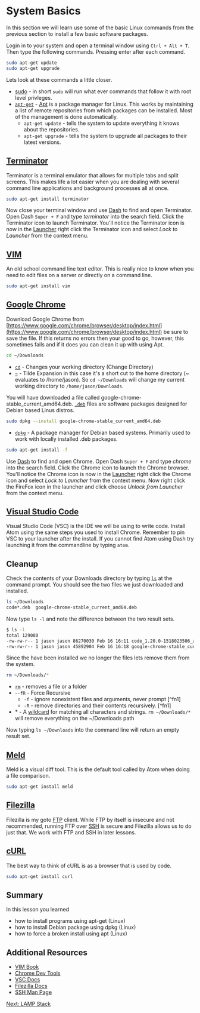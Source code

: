 # System Basics
In this section we will learn use some of the basic Linux commands from the previous section to install a few basic software packages.

Login in to your system and open a terminal window using ```Ctrl + Alt + T```. Then type the following commands. Pressing enter after each command.

```sh
sudo apt-get update
sudo apt-get upgrade
```
Lets look at these commands a little closer.
* [sudo](https://help.ubuntu.com/community/RootSudo) - in short ```sudo``` will run what ever commands that follow it with root level privleges.
* [```apt-get```](http://manpages.ubuntu.com/manpages/zesty/man8/apt.8.html) - [Apt](https://help.ubuntu.com/lts/serverguide/apt.html) is a package manager for Linux. This works by maintaining a list of remote repositories from which packages can be installed. Most of the management is done automatically.
    * ```apt-get update``` - tells the system to update everything it knows about the repositories.   
    * ```apt-get upgrade``` - tells the system to upgrade all packages to their latest versions.

## [Terminator](https://gnometerminator.blogspot.com/p/introduction.html)

Terminator is a terminal emulator that allows for multiple tabs and split screens. This makes life a lot easier when you are dealing with several command line applications and background processes all at once.

```sh
sudo apt-get install terminator
```
Now close your terminal window and use [Dash](https://help.ubuntu.com/lts/ubuntu-help/unity-dash-intro.html) to find and open Terminator. Open Dash ```Super + F``` and type _terminator_ into the search field. Click the Terminator icon to launch Terminator. You'll notice the Terminator icon is now in the [Launcher](https://help.ubuntu.com/stable/ubuntu-help/unity-launcher-intro.html) right click the Terminator icon and select _Lock to Launcher_ from the context menu.

## [VIM](http://www.vim.org/)

An old school command line text editor. This is really nice to know when you need to edit files on a server or directly on a command line.

```sh
sudo apt-get install vim
```
## [Google Chrome](https://support.google.com/chrome/?hl=en#topic=3227046)

Download Google Chrome from [https://www.google.com/chrome/browser/desktop/index.html](https://www.google.com/chrome/browser/desktop/index.html) be sure to save the file. If this returns no errors then your good to go, however, this sometimes fails and if it does you can clean it up with using Apt.

```sh
cd ~/Downloads
```

* [```cd```](http://manpages.ubuntu.com/manpages/zesty/man1/cd.1posix.html) - Changes your working directory (Change Directory)
* [```~```](http://www.gnu.org/software/bash/manual/html_node/Tilde-Expansion.html) -
Tilde Expansion in this case it's a short cut to the home directory (~ evaluates to /home/jason). So ```cd ~/Downloads``` will change my current working directory to ```/home/jason/Downloads```.

You will have downloaded a file called google-chrome-stable_current_amd64.deb. [```.deb```](https://www.debian.org/doc/manuals/debian-faq/ch-pkg_basics.en.html) files are software packages designed for Debian based Linus distros.

```sh
sudo dpkg --install google-chrome-stable_current_amd64.deb
```

* [```dpkg```](https://help.ubuntu.com/lts/serverguide/dpkg.html) - A package manager for Debian based systems. Primarily used to work with locally installed .deb packages.

```sh
sudo apt-get install -f
```

Use [Dash](https://help.ubuntu.com/lts/ubuntu-help/unity-dash-intro.html) to find and open Chrome. Open Dash ```Super + F``` and type _chrome_ into the search field. Click the Chrome icon to launch the Chrome browser. You'll notice the Chrome icon is now in the [Launcher](https://help.ubuntu.com/stable/ubuntu-help/unity-launcher-intro.html) right click the Chrome icon and select _Lock to Launcher_ from the context menu. Now right click the FireFox icon in the launcher and click choose _Unlock from Launcher_ from the context menu.

## [Visual Studio Code](https://code.visualstudio.com/)

Visual Studio Code (VSC) is the IDE we will be using to write code. Install Atom using the same steps you used to install Chrome. Remember to pin VSC to your launcher after the install. If you cannot find Atom using Dash try launching it from the commandline by typing ```atom```.

## Cleanup
Check the contents of your Downloads directory by typing [```ls```](http://manpages.ubuntu.com/manpages/zesty/man1/ls.1.html) at the command prompt. You should see the two files we just downloaded and installed.

```sh
ls ~/Downloads
code*.deb  google-chrome-stable_current_amd64.deb
```

Now type ```ls -l``` and note the difference between the two result sets.

```sh
$ ls -l
total 129080
-rw-rw-r-- 1 jason jason 86270030 Feb 16 16:11 code_1.20.0-1518023506_amd64.deb
-rw-rw-r-- 1 jason jason 45892904 Feb 16 16:18 google-chrome-stable_current_amd64.deb
```

Since the have been installed we no longer the files lets remove them from the system.

```sh
rm ~/Downloads/*
```

* [```rm```](http://manpages.ubuntu.com/manpages/zesty/man1/rm.1.html) - removes a file or a folder
* -```-fR``` - Force Recursive
    * ```-f``` - ignore nonexistent files and arguments, never prompt [^fn1]
    * ```-R``` - remove directories and their contents recursively. [^fn1]
* \* - A [wildcard](http://www.tldp.org/LDP/GNU-Linux-Tools-Summary/html/x11655.htm)
for matching all characters and strings. ```rm ~/Downloads/*``` will remove everything on the ~/Downloads path

Now typing ```ls ~/Downloads``` into the command line will return an empty result set.

## [Meld](http://meldmerge.org/)

Meld is a visual diff tool. This is the default tool called by Atom when doing a file comparison.

```sh
sudo apt-get install meld
```

## [Filezilla](https://filezilla-project.org/)

Filezilla is my goto [FTP](https://en.wikipedia.org/wiki/File_Transfer_Protocol) client. While FTP by itself is insecure and not recommended, running FTP over [SSH](https://en.wikipedia.org/wiki/Secure_Shell) is secure and Filezilla allows us to do just that. We work with FTP and SSH in later lessons.

## [cURL](https://curl.haxx.se/docs/manpage.html)

The best way to think of cURL is as a browser that is used by code.

```sh
sudo apt-get install curl
```

## Summary
In this lesson you learned
* how to install programs using apt-get (Linux)
* how to install Debian package using dpkg (Linux)
* how to force a broken install using apt (Linux)


## Additional Resources
* <a href="ftp://ftp.vim.org/pub/vim/doc/book/vimbook-OPL.pdf">VIM Book</a>
* [Chrome Dev Tools](https://developer.chrome.com/devtools)
* [VSC Docs](https://code.visualstudio.com/docs)
* [Filezilla Docs](https://wiki.filezilla-project.org/Documentation)
* [SSH Man Page](http://linuxcommand.org/man_pages/ssh1.html)

[Next: LAMP Stack](04-LAMPStack.md)
